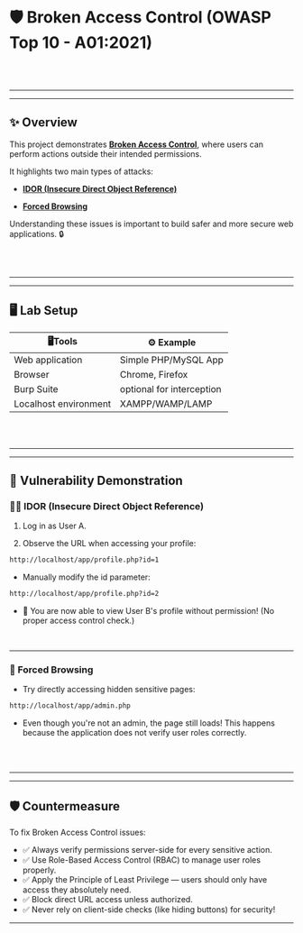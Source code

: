 # 🛡️ Broken Access Control (OWASP Top 10 - A01:2021)

<br><br>

---
---

## ✨ Overview

This project demonstrates [**Broken Access Control**](https://owasp.org/Top10/A01_2021-Broken_Access_Control/), where users can perform actions outside their intended permissions.

It highlights two main types of attacks:

- [**IDOR (Insecure Direct Object Reference)**](https://cheatsheetseries.owasp.org/cheatsheets/Insecure_Direct_Object_Reference_Prevention_Cheat_Sheet.html)

- [**Forced Browsing**](https://owasp.org/www-community/attacks/Forced_browsing)

Understanding these issues is important to build safer and more secure web applications. 🔒

<br><br>

---
---

## 🖥️ Lab Setup

| 🖥️Tools               | ⚙️ Example               |
| --------------------- | ------------------------- |
| Web application       | Simple PHP/MySQL App      |
| Browser               | Chrome, Firefox           |
| Burp Suite            | optional for interception |
| Localhost environment | XAMPP/WAMP/LAMP           |

<br><br>

---
---

## 🚨 Vulnerability Demonstration

### 🕵️‍♂️ IDOR (Insecure Direct Object Reference)

1. Log in as User A.

2. Observe the URL when accessing your profile:

```bash
http://localhost/app/profile.php?id=1
```

- Manually modify the id parameter:

```bash
http://localhost/app/profile.php?id=2
```

- 🎯 You are now able to view User B's profile without permission! (No proper access control check.)

<br>

---

### 🚪 Forced Browsing

- Try directly accessing hidden sensitive pages:

```bash
http://localhost/app/admin.php
```

- Even though you're not an admin, the page still loads! This happens because the application does not verify user roles correctly.

<br><br>

---
---

## 🛡️ Countermeasure

To fix Broken Access Control issues:

- ✅ Always verify permissions server-side for every sensitive action.
- ✅ Use Role-Based Access Control (RBAC) to manage user roles properly.
- ✅ Apply the Principle of Least Privilege — users should only have access they absolutely need.
- ✅ Block direct URL access unless authorized.
- ✅ Never rely on client-side checks (like hiding buttons) for security!

---
